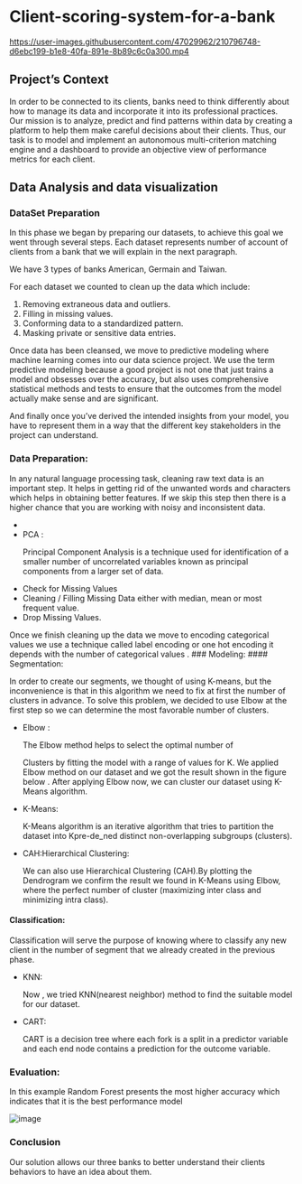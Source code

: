 # Client-scoring-system-for-a-bank

https://user-images.githubusercontent.com/47029962/210796748-d6ebc199-b1e8-40fa-891e-8b89c6c0a300.mp4

## Project’s Context

In order to be connected to its clients, banks need to think
differently about how to manage its data and incorporate it into its
professional practices.
Our mission is to analyze,
predict and find patterns within data by creating a platform to help
them make careful decisions about their clients.
Thus, our task is to model and implement an autonomous
multi-criterion matching engine and a dashboard to provide an
objective view of performance metrics for each client.

## Data Analysis and data visualization

### DataSet Preparation

In this phase we began by preparing our datasets, to achieve this
goal we went through several steps. Each dataset represents number of
account of clients from a bank that we will explain in the next
paragraph.

We have 3 types of banks American, Germain and Taiwan.


For each dataset we counted to clean up the data which include:
<ol>
<li> Removing extraneous data and outliers. </li> 
<li> Filling in missing values. </li>
<li> Conforming data to a standardized pattern. </li>
<li> Masking private or sensitive data entries. </li>
</ol>

Once data has been cleansed, we move to predictive
modeling where machine learning comes into our data science project.
We use the term predictive modeling because a good project is not one
that just trains a model and obsesses over the accuracy, but also uses
comprehensive statistical methods and tests to ensure that the
outcomes from the model actually make sense and are significant.

And finally once you’ve derived the intended insights from your
model, you have to represent them in a way that the different key
stakeholders in the project can understand.

### Data Preparation:

In any natural language processing task, cleaning raw text data
is an important step. It helps in getting rid of the unwanted
words and characters which helps in obtaining better features.
If we skip this step then there is a higher chance that you are
working with noisy and inconsistent data.

<ul>
<li>
<li> PCA :

Principal Component Analysis is a technique used for
identification of a smaller number of uncorrelated variables known
as principal components from a larger set of data. </li>

<li> Check for Missing Values  </li>

<li> Cleaning / Filling Missing Data either with median, mean or
most frequent value.  </li>
<li> Drop Missing Values.  </li>
</ul>
Once we finish cleaning up the data we move to encoding
categorical values we use a technique called label encoding or one
hot encoding it depends with the number of categorical values .
### Modeling:
#### Segmentation:

In order to create our segments, we thought of using K-means,
but the inconvenience is that in this algorithm we need to fix at
first the number of clusters in advance. To solve this problem, we
decided to use Elbow at the first step so we can determine the most
favorable number of clusters.
<ul>
<li> Elbow :

The Elbow method helps to select the optimal number of

Clusters by fitting the model with a range of values for K.
We applied Elbow method on our dataset and we got the
result shown in the figure below .
After applying Elbow now, we can cluster our dataset using
K-Means algorithm. </li>
<li> K-Means:

K-Means algorithm is an iterative algorithm that tries to
partition the dataset into Kpre-de_ned distinct non-overlapping
subgroups (clusters). </li>

<li> CAH:Hierarchical Clustering:

We can also use Hierarchical Clustering (CAH).By plotting the
Dendrogram we confirm the result we found in K-Means using
Elbow, where the perfect number of cluster (maximizing inter class
and minimizing intra class).</li>
</ul>

#### Classification:

Classification will serve the purpose of knowing where to classify
any new client in the number of segment that we already created
in the previous phase.

<ul>
<li> KNN:

Now , we tried KNN(nearest neighbor) method to find
the suitable model for our dataset. </li>

<li> CART:

CART is a decision tree where each fork is a split in a predictor
variable and each end node contains a prediction for the outcome
variable. </li>
</ul>

### Evaluation:

In this example Random Forest presents the most higher accuracy
which indicates that it is the best performance model

![image](https://user-images.githubusercontent.com/47029962/210827026-b99a0145-e1f5-4849-bfc3-1e50666d8d2a.png)

### Conclusion

Our solution allows our three banks to better understand
their clients behaviors to have an idea about them.
